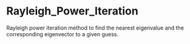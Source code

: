 # Rayleigh_Power_Iteration
Rayleigh power iteration method to find the nearest eigenvalue and the corresponding eigenvector to a given guess.
